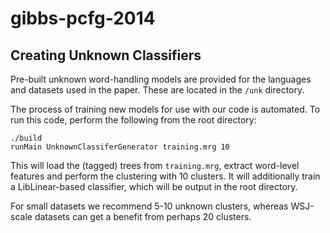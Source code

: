 gibbs-pcfg-2014
===============

Creating Unknown Classifiers
-----------------------------
Pre-built unknown word-handling models are provided for the languages and datasets used in the paper. These are located in the `/unk` directory.

The process of training new models for use with our code is automated. To run this code, perform the following from the root directory:

```
./build
runMain UnknownClassiferGenerator training.mrg 10
```

This will load the (tagged) trees from `training.mrg`, extract word-level features and perform the clustering with 10 clusters. It will additionally train a LibLinear-based classifier, which will be output in the root directory.

For small datasets we recommend 5-10 unknown clusters, whereas WSJ-scale datasets can get a benefit from perhaps 20 clusters.

